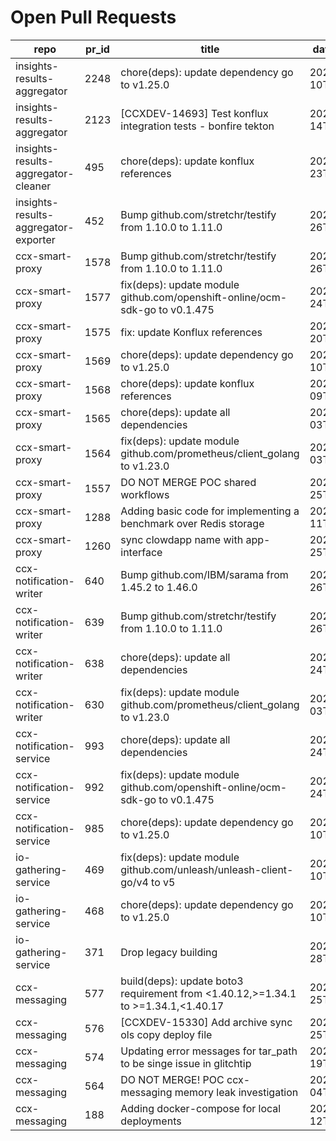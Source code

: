 # Open Pull Requests
repo | pr_id | title | date_created | url | author | ci_status
---|---|---|---|---|---|---
insights-results-aggregator | 2248 | chore(deps): update dependency go to v1.25.0 | 2025-08-10T08:36:08Z | https://github.com/RedHatInsights/insights-results-aggregator/pull/2248 | app/red-hat-konflux | failed
insights-results-aggregator | 2123 | [CCXDEV-14693] Test konflux integration tests - bonfire tekton | 2025-03-14T10:36:51Z | https://github.com/RedHatInsights/insights-results-aggregator/pull/2123 | matysek | failed
insights-results-aggregator-cleaner | 495 | chore(deps): update konflux references | 2025-08-23T08:36:25Z | https://github.com/RedHatInsights/insights-results-aggregator-cleaner/pull/495 | app/red-hat-konflux | failed
insights-results-aggregator-exporter | 452 | Bump github.com/stretchr/testify from 1.10.0 to 1.11.0 | 2025-08-26T17:22:55Z | https://github.com/RedHatInsights/insights-results-aggregator-exporter/pull/452 | app/dependabot | ok
ccx-smart-proxy | 1578 | Bump github.com/stretchr/testify from 1.10.0 to 1.11.0 | 2025-08-26T07:58:29Z | https://github.com/RedHatInsights/insights-results-smart-proxy/pull/1578 | app/dependabot | ok
ccx-smart-proxy | 1577 | fix(deps): update module github.com/openshift-online/ocm-sdk-go to v0.1.475 | 2025-08-24T08:21:37Z | https://github.com/RedHatInsights/insights-results-smart-proxy/pull/1577 | app/red-hat-konflux | failed
ccx-smart-proxy | 1575 | fix: update Konflux references | 2025-08-20T12:19:18Z | https://github.com/RedHatInsights/insights-results-smart-proxy/pull/1575 | juandspy | failed
ccx-smart-proxy | 1569 | chore(deps): update dependency go to v1.25.0 | 2025-08-10T08:33:19Z | https://github.com/RedHatInsights/insights-results-smart-proxy/pull/1569 | app/red-hat-konflux | failed
ccx-smart-proxy | 1568 | chore(deps): update konflux references | 2025-08-09T12:18:35Z | https://github.com/RedHatInsights/insights-results-smart-proxy/pull/1568 | app/red-hat-konflux | failed
ccx-smart-proxy | 1565 | chore(deps): update all dependencies | 2025-08-03T10:59:00Z | https://github.com/RedHatInsights/insights-results-smart-proxy/pull/1565 | app/red-hat-konflux | failed
ccx-smart-proxy | 1564 | fix(deps): update module github.com/prometheus/client_golang to v1.23.0 | 2025-08-03T06:52:40Z | https://github.com/RedHatInsights/insights-results-smart-proxy/pull/1564 | app/red-hat-konflux | failed
ccx-smart-proxy | 1557 | DO NOT MERGE POC shared workflows | 2025-07-25T10:22:18Z | https://github.com/RedHatInsights/insights-results-smart-proxy/pull/1557 | Jakub007d | failed
ccx-smart-proxy | 1288 | Adding basic code for implementing a benchmark over Redis storage | 2024-07-11T11:22:59Z | https://github.com/RedHatInsights/insights-results-smart-proxy/pull/1288 | joselsegura | failed
ccx-smart-proxy | 1260 | sync clowdapp name with app-interface | 2024-04-25T13:10:25Z | https://github.com/RedHatInsights/insights-results-smart-proxy/pull/1260 | matysek | ok
ccx-notification-writer | 640 | Bump github.com/IBM/sarama from 1.45.2 to 1.46.0 | 2025-08-26T02:15:57Z | https://github.com/RedHatInsights/ccx-notification-writer/pull/640 | app/dependabot | failed
ccx-notification-writer | 639 | Bump github.com/stretchr/testify from 1.10.0 to 1.11.0 | 2025-08-26T00:06:36Z | https://github.com/RedHatInsights/ccx-notification-writer/pull/639 | app/dependabot | failed
ccx-notification-writer | 638 | chore(deps): update all dependencies | 2025-08-24T08:22:22Z | https://github.com/RedHatInsights/ccx-notification-writer/pull/638 | app/red-hat-konflux | failed
ccx-notification-writer | 630 | fix(deps): update module github.com/prometheus/client_golang to v1.23.0 | 2025-08-03T09:09:22Z | https://github.com/RedHatInsights/ccx-notification-writer/pull/630 | app/red-hat-konflux | ok
ccx-notification-service | 993 | chore(deps): update all dependencies | 2025-08-24T08:27:12Z | https://github.com/RedHatInsights/ccx-notification-service/pull/993 | app/red-hat-konflux | failed
ccx-notification-service | 992 | fix(deps): update module github.com/openshift-online/ocm-sdk-go to v0.1.475 | 2025-08-24T08:21:08Z | https://github.com/RedHatInsights/ccx-notification-service/pull/992 | app/red-hat-konflux | failed
ccx-notification-service | 985 | chore(deps): update dependency go to v1.25.0 | 2025-08-10T08:21:17Z | https://github.com/RedHatInsights/ccx-notification-service/pull/985 | app/red-hat-konflux | failed
io-gathering-service | 469 | fix(deps): update module github.com/unleash/unleash-client-go/v4 to v5 | 2025-08-10T12:09:34Z | https://github.com/RedHatInsights/insights-operator-gathering-conditions-service/pull/469 | app/red-hat-konflux | failed
io-gathering-service | 468 | chore(deps): update dependency go to v1.25.0 | 2025-08-10T08:13:10Z | https://github.com/RedHatInsights/insights-operator-gathering-conditions-service/pull/468 | app/red-hat-konflux | failed
io-gathering-service | 371 | Drop legacy building | 2025-03-28T12:35:04Z | https://github.com/RedHatInsights/insights-operator-gathering-conditions-service/pull/371 | ikerreyes | failed
ccx-messaging | 577 | build(deps): update boto3 requirement from <1.40.12,>=1.34.1 to >=1.34.1,<1.40.17 | 2025-08-25T12:34:41Z | https://github.com/RedHatInsights/insights-ccx-messaging/pull/577 | app/dependabot | failed
ccx-messaging | 576 | [CCXDEV-15330] Add archive sync ols copy deploy file | 2025-08-25T06:41:15Z | https://github.com/RedHatInsights/insights-ccx-messaging/pull/576 | lenasolarova | failed
ccx-messaging | 574 | Updating error messages for tar_path to be singe issue in glitchtip | 2025-08-19T13:55:56Z | https://github.com/RedHatInsights/insights-ccx-messaging/pull/574 | Jakub007d | failed
ccx-messaging | 564 | DO NOT MERGE! POC ccx-messaging memory leak investigation | 2025-08-04T07:55:03Z | https://github.com/RedHatInsights/insights-ccx-messaging/pull/564 | Jakub007d | failed
ccx-messaging | 188 | Adding docker-compose for local deployments | 2024-04-12T07:36:51Z | https://github.com/RedHatInsights/insights-ccx-messaging/pull/188 | joselsegura | ok


